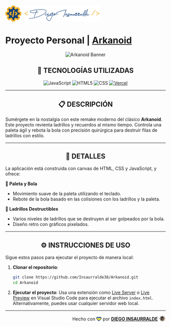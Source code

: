<p align="left">
    <img src="./images/insa-logo.png" height="50" alt="Insa Logo">
</p>

# Proyecto Personal | [**Arkanoid**](https://arkanoid-insa.vercel.app/)

<p align="center">
  <img src="https://nextgaming.co/wp-content/uploads/2023/04/Arkanoid_Banner_2024.jpg" alt="Arkanoid Banner" />
</p>

<div align="center">

## **📌 TECNOLOGÍAS UTILIZADAS**

![JavaScript](https://img.shields.io/badge/-JavaScript-000000?style=flat-square&logo=javascript)
![HTML5](https://img.shields.io/badge/-HTML5-E46625?style=flat-square&logo=html5&logoColor=FFFFFF)
![CSS](https://img.shields.io/badge/-CSS-663399?style=flat-square&logo=css)
[![Vercel](https://img.shields.io/badge/-Vercel-000000?style=flat-square&logo=vercel)](https://vercel.com/)

</div>

---

<div align="center">

## **📋 DESCRIPCIÓN**

</div>

Sumérgete en la nostalgia con este remake moderno del clásico **Arkanoid**. Este proyecto revienta ladrillos y recuerdos al mismo tiempo. Controla una paleta ágil y rebota la bola con precisión quirúrgica para destruir filas de ladrillos con estilo.

---

<div align="center">

## **📁 DETALLES**

</div>

La aplicación está construida con canvas de HTML, CSS y JavaScript, y ofrece:

**📍 Paleta y Bola**

- Movimiento suave de la paleta utilizando el teclado.
- Rebote de la bola basado en las colisiones con los ladrillos y la paleta.

**📍 Ladrillos Destructibles**

- Varios niveles de ladrillos que se destruyen al ser golpeados por la bola.
- Diseño retro con gráficos pixelados.

---

<div align="center">

## **⚙️ INSTRUCCIONES DE USO**

</div>

Sigue estos pasos para ejecutar el proyecto de manera local:

1. **Clonar el repositorio**:
   ```bash
   git clone https://github.com/Insaurralde38/Arkanoid.git
   cd Arkanoid
   ```

2. **Ejecutar el proyecto**:
   Usa una extensión como [Live Server](vscode:extension/ritwickdey.LiveServer) o [Live Preview](vscode:extension/ms-vscode.live-server) en Visual Studio Code para ejecutar el archivo `index.html`. Alternativamente, puedes usar cualquier servidor web local.

---

<div align="end">

Hecho con <img src="./images/boke-heart.png" alt="heart" height="14" width="16" style="margin: 0px 0px -2.5px 0px" > por [**DIEGO INSAURRALDE**](https://insaurralde.vercel.app/) <img src="./images/boke-chimp.png" alt="chimp" height="21" width="21" style="margin: 0px 0px -4px 0px" >

</div>